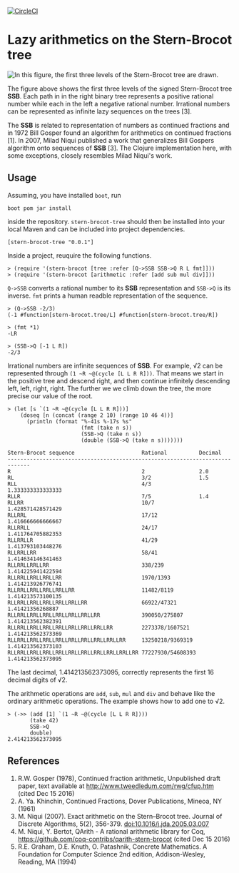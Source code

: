 [![CircleCI](https://circleci.com/gh/timrichardt/stern-brocot-tree.svg?style=svg)](https://circleci.com/gh/timrichardt/stern-brocot-tree)

# Lazy arithmetics on the Stern-Brocot tree
![In this figure, the first three levels of the Stern-Brocot tree are drawn.](https://raw.githubusercontent.com/timrichardt/stern-brocot-tree/master/resources/first_three_levels_of_SSB.png)

The figure above shows the first three levels of the signed Stern-Brocot
tree **SSB**. Each path in in the right binary tree represents a
positive rational number while each in the left a negative rational
number. Irrational numbers can be represented as infinite lazy sequences on
the trees [3]. 

The **SSB** is related to representation of numbers as continued
fractions and in 1972 Bill Gosper found an algorithm for arithmetics
on continued fractions [1]. In 2007, Milad Niqui published a work that
generalizes Bill Gospers algorithm onto sequences of **SSB** [3]. The
Clojure implementation here, with some exceptions, closely resembles
Milad Niqui's work.

## Usage
Assuming, you have installed `boot`, run

```
boot pom jar install
```

inside the repository. `stern-brocot-tree` should then be installed into
your local Maven and can be included into project dependencies.

```
[stern-brocot-tree "0.0.1"]
```

Inside a project, reuquire the following functions.

```
> (require '(stern-brocot [tree :refer [Q->SSB SSB->Q R L fmt]]))
> (require '(stern-brocot [arithmetic :refer [add sub mul div]]))
```

`Q->SSB` converts a rational number to its **SSB** representation and
`SSB->Q` is its inverse. `fmt` prints a human readble representation of
the sequence.

```
> (Q->SSB -2/3)
(-1 #function[stern-brocot.tree/L] #function[stern-brocot.tree/R])

> (fmt *1)
-LR

> (SSB->Q [-1 L R])
-2/3
```

Irrational numbers are infinite sequences of **SSB**. For example, √2
can be represented through `(1 ~R ~@(cycle [L L R R]))`. That means we
start in the positive tree and descend right, and then continue
infinitely descending left, left, right, right. The further we we climb
down the tree, the more precise our value of the root.

```
> (let [s `(1 ~R ~@(cycle [L L R R]))]
    (doseq [n (concat (range 2 10) (range 10 46 4))]
      (println (format "%-41s %-17s %s"
                       (fmt (take n s))
                       (SSB->Q (take n s))
                       (double (SSB->Q (take n s)))))))

Stern-Brocot sequence                     Rational          Decimal
-----------------------------------------------------------------------------
R                                         2                 2.0
RL                                        3/2               1.5
RLL                                       4/3               1.333333333333333
RLLR                                      7/5               1.4
RLLRR                                     10/7              1.428571428571429
RLLRRL                                    17/12             1.416666666666667
RLLRRLL                                   24/17             1.411764705882353
RLLRRLLR                                  41/29             1.413793103448276
RLLRRLLRR                                 58/41             1.414634146341463
RLLRRLLRRLLRR                             338/239           1.414225941422594
RLLRRLLRRLLRRLLRR                         1970/1393         1.414213926776741
RLLRRLLRRLLRRLLRRLLRR                     11482/8119        1.414213573100135
RLLRRLLRRLLRRLLRRLLRRLLRR                 66922/47321       1.41421356268887
RLLRRLLRRLLRRLLRRLLRRLLRRLLRR             390050/275807     1.414213562382391
RLLRRLLRRLLRRLLRRLLRRLLRRLLRRLLRR         2273378/1607521   1.414213562373369
RLLRRLLRRLLRRLLRRLLRRLLRRLLRRLLRRLLRR     13250218/9369319  1.414213562373103
RLLRRLLRRLLRRLLRRLLRRLLRRLLRRLLRRLLRRLLRR 77227930/54608393 1.414213562373095
```

The last decimal, 1.414213562373095, correctly represents the first 16
decimal digits of √2.

The arithmetic operations are `add`, `sub`, `mul` and `div` and behave
like the ordinary arithmetic operations. The example shows how to add
one to √2.

```
> (->> (add [1] `(1 ~R ~@(cycle [L L R R])))
       (take 42)
       SSB->Q
       double)
2.414213562373095
```

## References
1. R.W. Gosper (1978), Continued fraction arithmetic, Unpublished draft
   paper, text available at  http://www.tweedledum.com/rwg/cfup.htm (cited
   Dec 15 2016)
2. A. Ya. Khinchin, Continued Fractions, Dover Publications, Mineoa, NY (1961)
3. M. Niqui (2007). Exact arithmetic on the Stern–Brocot tree. Journal
   of Discrete Algorithms, 5(2),
   356-379.
   [doi:10.1016/j.jda.2005.03.007](http://dx.doi.org/10.1016/j.jda.2005.03.007)
4. M. Niqui, Y. Bertot, QArith - A rational arithmetic library for Coq,
   https://github.com/coq-contribs/qarith-stern-brocot (cited Dec 15
   2016)
5. R.E. Graham, D.E. Knuth, O. Patashnik, Concrete Mathematics. A
   Foundation for Computer Science 2nd edition, Addison-Wesley, Reading,
   MA (1994)
